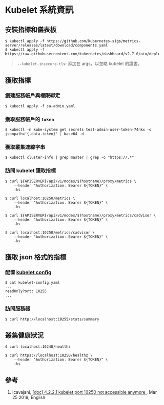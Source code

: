 # Kubelet 系統資訊

## 安裝指標和儀表板

```
$ kubectl apply -f https://github.com/kubernetes-sigs/metrics-server/releases/latest/download/components.yaml
$ kubectl apply -f https://raw.githubusercontent.com/kubernetes/dashboard/v2.7.0/aio/deploy/recommended.yaml
```

> `--kubelet-insecure-tls`: 添加在 args，以忽略 kubelet 的證書。

## 獲取指標

### 創建服務帳戶與權限綁定

```
$ kubectl apply -f sa-admin.yaml
```

### 獲取服務帳戶的 `token`

```
$ kubectl -n kube-system get secrets test-admin-user-token-74nkx -o jsonpath='{.data.token}' | base64 -d
```

### 獲取叢集連線字串

```
$ kubectl cluster-info | grep master | grep -o "https://.*"
```

### 訪問 kubelet 獲取指標

```
$ curl ${APISERVER}/api/v1/nodes/$(hostname)/proxy/metrics \
    --header "Authorization: Bearer ${TOKEN}" \
    -ks
```

```
$ curl localhost:10250/metrics \
    --header "Authorization: Bearer ${TOKEN}" \
    -ks
```

```
$ curl ${APISERVER}/api/v1/nodes/$(hostname)/proxy/metrics/cadvisor \
    --header "Authorization: Bearer ${TOKEN}" \
    -ks
```

```
$ curl localhost:10250/metrics/cadvisor \
    --header "Authorization: Bearer ${TOKEN}" \
    -ks
```

## 獲取 json 格式的指標

### 配置 [kubelet config][1]

```
$ cat kubelet-config.yaml
...
readOnlyPort: 10255
...
```

### 訪問服務器

```
$ curl http://localhost:10255/stats/summary
```

## 叢集健康狀況

```
$ curl localhost:10248/healthz
```

```
$ curl https://localhost:10250/healthz \
    --header "Authorization: Bearer ${TOKEN}" \
    -ks
```

## 參考

1. lcavajani, [[doc] 4.2.2.1 kubelet port 10250 not accessible anymore ](https://github.com/SUSE/doc-caasp/issues/166#issuecomment-476191064), Mar 25 2019, English

[1]: https://kubernetes.io/docs/reference/command-line-tools-reference/kubelet/ "kubelet config"
